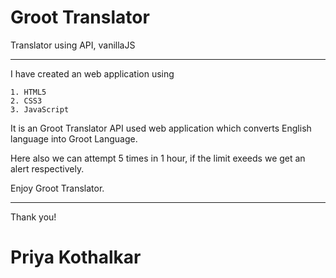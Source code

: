 # Groot Translator
 
 Translator using API, vanillaJS

 <hr>

 I have created an web application using 

    1. HTML5
    2. CSS3
    3. JavaScript
    
It is an Groot Translator API used web application which converts English language into Groot Language.

Here also we can attempt 5 times in 1 hour, if the limit exeeds we get an alert respectively.

Enjoy Groot Translator.
<hr>
Thank you!

# Priya Kothalkar
